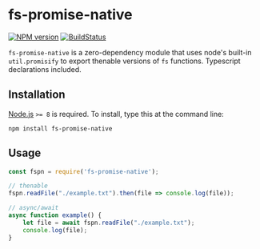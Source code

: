# fs-promise-native

[![NPM version](https://img.shields.io/npm/v/fs-promise-native.svg?style=flat-square)](https://www.npmjs.com/package/fs-promise-native)
[![BuildStatus](https://img.shields.io/travis/sparebytes/node-fs-promise-native/master.svg?style=flat-square)](https://travis-ci.org/sparebytes/node-fs-promise-native)

`fs-promise-native` is a zero-dependency module that uses node's built-in `util.promisify` to export thenable versions of `fs` functions. Typescript declarations included.

## Installation

[Node.js](http://nodejs.org/) `>= 8` is required. To install, type this at the command line:
```shell
npm install fs-promise-native
```


## Usage

```js
const fspn = require('fs-promise-native');

// thenable
fspn.readFile("./example.txt").then(file => console.log(file));

// async/await
async function example() {
    let file = await fspn.readFile("./example.txt");
    console.log(file);
}

```

